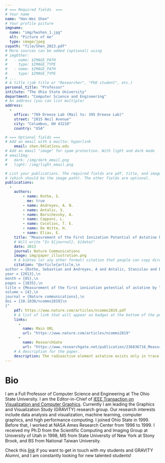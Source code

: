 ```yaml
---
# === Required fields  ===
# Your name 
name: "Han-Wei Shen"
# Your profile picture
imgname: 
  name: "img/hwshen_1.jpg"
  alt: "Picture of me"
  type: image/jpeg
cvpath: "file/Shen_2023.pdf"
# More sources can be added (optional) using 
# imgOther:
#   - name: $IMAGE_PATH
#     type: $IMAGE_TYPE
#   - name: $IMAGE_PATH
#     type: $IMAGE_TYPE
# ...
# A title (job title or "Researcher", "PhD student", etc.)
personal_title: "Professor"
intitute: "The Ohio State University"
department: "Computer Science and Engineering"
# An address (you can list multiple)
address: 
  - 
    office: "789 Dreese Lab (Mail to: 395 Dreese Lab)"
    street: "2015 Neil Avenue"
    city: "Columbus, OH 43210"
    country: "USA"

# === Optional fields ===
# Add an email with a mailto: hyperlink
    email: shen.94[at]osu.edu
# Add an email "image" for spam protection. With light and dark mode
# emailImg: 
#   dark: /img/dark_email.png
#   light: /img/light_email.png

# List your publications. The required fields are pdf, title, and image 
# (which should be the image path). The other fields are optional.
publications:
  - 
    authors:
        - name: Rothe, S. 
          me: true
        - name: Andreyev, A. N. 
        - name: Antalic, S.
        - name: Borschevsky, A.
        - name: Capponi, L.
        - name: Cocolios, T. E.
        - name: De Witte, H.
        - name: Eliav, E.
    title: "Measurement of the First Ionization Potential of Astatine by Laser Ionization Spectroscopy"
    # Will write "In ${journal}, ${date}"
    date: 2013
    journal: Nature Communications
    image: img/paper_illustration.png
    # A bibtex (or any other format) citation that people can copy directly from the website.
    citation: "@article{article,\n
author = {Rothe, Sebastian and Andreyev, A and Antalic, Stanislav and Borschevsky, Anastasia and Capponi, Luigi and Cocolios, Thomas and De Witte, Hilde and Eliav, Ephraim and Fedorov, D.V. and Fedosseev, Valentin and Fink, D and Fritzsche, s and Ghys, Lars and Huyse, M and Imai, Nobuaki and Kaldor, U and Kudryavtsev, Yu and Koester, Ulli and Lane, J and Wendt, Klaus},\n
year = {2013},\n
month = {05},\n
pages = {1835},\n
title = {Measurement of the first ionization potential of astatine by laser ionization spectroscopy},\n
volume = {4},\n
journal = {Nature communications},\n
doi = {10.1038/ncomms2819}\n
}"
    pdf: https://www.nature.com/articles/ncomms2819.pdf
    # A list of link that will appear as badges at the bottom of the publication.
    links:
      -
        name: Main URL
        url: "https://www.nature.com/articles/ncomms2819"
      -
        name: ResearchGate
        url: "https://www.researchgate.net/publication/236836716_Measurement_of_the_first_ionization_potential_of_astatine_by_laser_ionization_spectroscopy"
    # A description for the paper.
    description: The radioactive element astatine exists only in trace amounts in nature. Its properties can therefore only be explored by study of the minute quantities of artificially produced isotopes or by performing theoretical calculations. One of the most important properties influencing the chemical behaviour is the energy required to remove one electron from the valence shell, referred to as the ionization potential.
---
```


# Bio

I am a Full Professor of Computer Science and Engineering at The Ohio State University. I am the Editor-in-Chief of [IEEE Transaction on Visualization and Computer Graphics](https://www.computer.org/csdl/journal/tg). Currently I am leading the Graphics and Visualization Study (GRAVITY) research group. Our research interests include data analysis and visualization, machine learning, computer graphics, and high performance computing. I joined Ohio State in 1999. Before that, I worked at NASA Ames Research Center from 1996 to 1999.  I received my Ph.D from the Scientific Computing and Imaging Group at University of Utah in 1998, MS from State University of New York at Stony Brook, and BS from National Taiwan University.

Check this [*link*](https://sites.google.com/view/gravity-research-group/people) if you want to get in touch with my students and GRAVITY Alumni, and I am constantly looking for new talented students!
